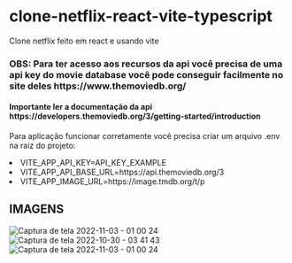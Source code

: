# clone-netflix-react-vite-typescript
Clone netflix feito em react e usando vite
<h3>OBS: Para ter acesso aos recursos da api você precisa de uma api key do movie database você pode conseguir facilmente no site deles https://www.themoviedb.org/</h3>
<h4>Importante ler a documentação da api https://developers.themoviedb.org/3/getting-started/introduction </h4>
<p>
Para aplicação funcionar corretamente você precisa criar um arquivo .env na raiz do projeto:
<li>VITE_APP_API_KEY=API_KEY_EXAMPLE</li>
<li>VITE_APP_API_BASE_URL=https://api.themoviedb.org/3</li>
<li>VITE_APP_IMAGE_URL=https://image.tmdb.org/t/p</li>

</p>
<h2>IMAGENS</h2>

![Captura de tela 2022-11-03 - 01 00 24](https://user-images.githubusercontent.com/66807618/199645351-b13054d6-c213-42e0-8dc2-fc1932fcdda3.png)
![Captura de tela 2022-10-30 - 03 41 43](https://user-images.githubusercontent.com/66807618/199645418-43165f2c-5cf9-455e-a005-43d9d94207e9.png)
![Captura de tela 2022-11-03 - 01 00 24](https://user-images.githubusercontent.com/66807618/199645436-240c866a-7e9f-4dae-964c-d7bf66aed148.png)
